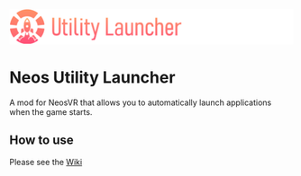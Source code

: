 ![Launcher Banner](https://github.com/JanoschABR/neos-utility-launcher/blob/master/LauncherBanner.png?raw=true)

# Neos Utility Launcher
A mod for NeosVR that allows you to automatically launch applications when the game starts.

## How to use
Please see the [Wiki](https://github.com/JanoschABR/neos-utility-launcher/wiki)
